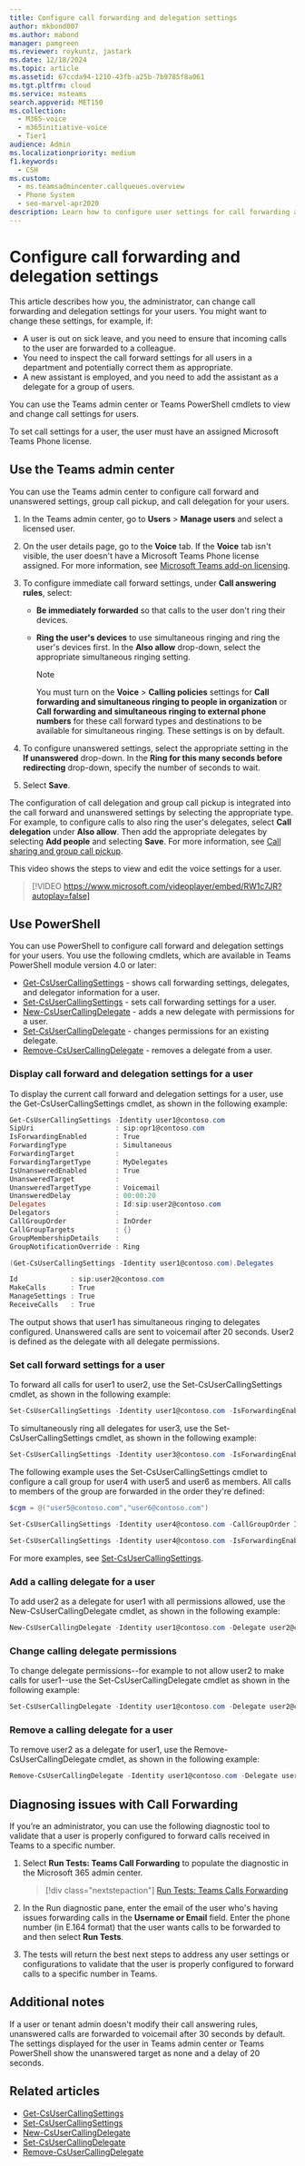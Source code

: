 ```yaml
---
title: Configure call forwarding and delegation settings
author: mkbond007
ms.author: mabond
manager: pamgreen
ms.reviewer: roykuntz, jastark
ms.date: 12/18/2024
ms.topic: article
ms.assetid: 67ccda94-1210-43fb-a25b-7b9785f8a061
ms.tgt.pltfrm: cloud
ms.service: msteams
search.appverid: MET150
ms.collection: 
  - M365-voice
  - m365initiative-voice
  - Tier1
audience: Admin
ms.localizationpriority: medium
f1.keywords: 
  - CSH
ms.custom: 
  - ms.teamsadmincenter.callqueues.overview
  - Phone System
  - seo-marvel-apr2020
description: Learn how to configure user settings for call forwarding and delegation.
---
```

# Configure call forwarding and delegation settings

This article describes how you, the administrator, can change call forwarding and delegation settings for your users. You might want to change these settings, for example, if:

- A user is out on sick leave, and you need to ensure that incoming calls to the user are forwarded to a colleague.
- You need to inspect the call forward settings for all users in a department and potentially correct them as appropriate.
- A new assistant is employed, and you need to add the assistant as a delegate for a group of users.

You can use the Teams admin center or Teams PowerShell cmdlets to view and change call settings for users.

To set call settings for a user, the user must have an assigned Microsoft Teams Phone license.

## Use the Teams admin center

You can use the Teams admin center to configure call forward and unanswered settings, group call pickup, and call delegation for your users.

1. In the Teams admin center, go to **Users** > **Manage users** and select a licensed user.

2. On the user details page, go to the **Voice** tab. If the **Voice** tab isn't visible, the user doesn't have a Microsoft Teams Phone license assigned. For more information, see [Microsoft Teams add-on licensing](./teams-add-on-licensing/microsoft-teams-add-on-licensing).

3. To configure immediate call forward settings, under **Call answering rules**, select:
  
   - **Be immediately forwarded** so that calls to the user don't ring their devices.
   - **Ring the user's devices** to use simultaneous ringing and ring the user's devices first. In the **Also allow** drop-down, select the appropriate simultaneous ringing setting.

     > [!NOTE]
     > You must turn on the **Voice** > **Calling policies** settings for **Call forwarding and simultaneous ringing to people in organization** or **Call forwarding and simultaneous ringing to external phone numbers** for these call forward types and destinations to be available for simultaneous ringing. These settings is on by default.

4. To configure unanswered settings, select the appropriate setting in the **If unanswered** drop-down. In the **Ring for this many seconds before redirecting** drop-down, specify the number of seconds to wait.

5. Select **Save**.

The configuration of call delegation and group call pickup is integrated into the call forward and unanswered settings by selecting the appropriate type. For example, to configure calls to also ring the user's delegates, select **Call delegation** under **Also allow**. Then add the appropriate delegates by selecting **Add people** and selecting **Save**. For more information, see [Call sharing and group call pickup](call-sharing-and-group-call-pickup.md).

This video shows the steps to view and edit the voice settings for a user.

> [!VIDEO https://www.microsoft.com/videoplayer/embed/RW1c7JR?autoplay=false]

## Use PowerShell

You can use PowerShell to configure call forward and delegation settings for your users. You use the following cmdlets, which are available in Teams PowerShell module version 4.0 or later:

- [Get-CsUserCallingSettings](/powershell/module/teams/get-csusercallingsettings) - shows call forwarding settings, delegates, and delegator information for a user.
- [Set-CsUserCallingSettings](/powershell/module/teams/set-csusercallingsettings) - sets call forwarding settings for a user.
- [New-CsUserCallingDelegate](/powershell/module/teams/new-csusercallingdelegate) - adds a new delegate with permissions for a user.
- [Set-CsUserCallingDelegate](/powershell/module/teams/set-csusercallingdelegate) - changes permissions for an existing delegate.
- [Remove-CsUserCallingDelegate](/powershell/module/teams/remove-csusercallingdelegate) - removes a delegate from a user.

### Display call forward and delegation settings for a user

To display the current call forward and delegation settings for a user, use the  Get-CsUserCallingSettings cmdlet, as shown in the following example:

```PowerShell
Get-CsUserCallingSettings -Identity user1@contoso.com
SipUri                    : sip:opr1@contoso.com
IsForwardingEnabled       : True
ForwardingType            : Simultaneous
ForwardingTarget          :
ForwardingTargetType      : MyDelegates
IsUnansweredEnabled       : True
UnansweredTarget          :
UnansweredTargetType      : Voicemail
UnansweredDelay           : 00:00:20
Delegates                 : Id:sip:user2@contoso.com
Delegators                :
CallGroupOrder            : InOrder
CallGroupTargets          : {}
GroupMembershipDetails    :
GroupNotificationOverride : Ring

(Get-CsUserCallingSettings -Identity user1@contoso.com).Delegates

Id             : sip:user2@contoso.com
MakeCalls      : True
ManageSettings : True
ReceiveCalls   : True
```

The output shows that user1 has simultaneous ringing to delegates configured. Unanswered calls are sent to voicemail after 20 seconds. User2 is defined as the delegate with all delegate permissions.

### Set call forward settings for a user

To forward all calls for user1 to user2, use the Set-CsUserCallingSettings cmdlet, as shown in the following example:

```PowerShell
Set-CsUserCallingSettings -Identity user1@contoso.com -IsForwardingEnabled $true -ForwardingType Immediate -ForwardingTargetType SingleTarget -ForwardingTarget user2@contoso.com
```

To simultaneously ring all delegates for user3, use the Set-CsUserCallingSettings cmdlet, as shown in the following example:

```PowerShell
Set-CsUserCallingSettings -Identity user3@contoso.com -IsForwardingEnabled $true -ForwardingType Simultaneous -ForwardingTargetType MyDelegates
```

The following example uses the Set-CsUserCallingSettings cmdlet to configure a call group for user4 with user5 and user6 as members. All calls to members of the group are forwarded in the order they're defined:

```PowerShell
$cgm = @("user5@contoso.com","user6@contoso.com")

Set-CsUserCallingSettings -Identity user4@contoso.com -CallGroupOrder InOrder -CallGroupTargets $cgm

Set-CsUserCallingSettings -Identity user4@contoso.com -IsForwardingEnabled $true -ForwardingType Immediate -ForwardingTargetType Group
```

For more examples, see [Set-CsUserCallingSettings](/powershell/module/teams/get-csusercallingsettings).

### Add a calling delegate for a user

To add user2 as a delegate for user1 with all permissions allowed, use the New-CsUserCallingDelegate cmdlet, as shown in the following example:

```PowerShell
New-CsUserCallingDelegate -Identity user1@contoso.com -Delegate user2@contoso.com -MakeCalls $true -ReceiveCalls $true -ManageSettings $true
```

### Change calling delegate permissions

To change delegate permissions--for example to not allow user2 to make calls for user1--use the Set-CsUserCallingDelegate cmdlet as shown in the following example:

```PowerShell
Set-CsUserCallingDelegate -Identity user1@contoso.com -Delegate user2@contoso.com -MakeCalls $false
```

### Remove a calling delegate for a user

To remove user2 as a delegate for user1, use the Remove-CsUserCallingDelegate cmdlet, as shown in the following example:

```PowerShell
Remove-CsUserCallingDelegate -Identity user1@contoso.com -Delegate user2@contoso.com
```

## Diagnosing issues with Call Forwarding

If you’re an administrator, you can use the following diagnostic tool to validate that a user is properly configured to forward calls received in Teams to a specific number.

1. Select **Run Tests: Teams Call Forwarding** to populate the diagnostic in the Microsoft 365 admin center.

   > [!div class="nextstepaction"]
   > [Run Tests: Teams Calls Forwarding](https://aka.ms/TeamsCallForwardingDiag)

2. In the Run diagnostic pane, enter the email of the user who's having issues forwarding calls in the **Username or Email** field. Enter the phone number (in E.164 format) that the user wants calls to be forwarded to and then select **Run Tests**.
3. The tests will return the best next steps to address any user settings or configurations to validate that the user is properly configured to forward calls to a specific number in Teams.

## Additional notes

If a user or tenant admin doesn't modify their call answering rules, unanswered calls are forwarded to voicemail after 30 seconds by default. The settings displayed for the user in Teams admin center or Teams PowerShell show the unanswered target as none and a delay of 20 seconds.

## Related articles

- [Get-CsUserCallingSettings](/powershell/module/teams/get-csusercallingsettings)
- [Set-CsUserCallingSettings](/powershell/module/teams/set-csusercallingsettings)
- [New-CsUserCallingDelegate](/powershell/module/teams/new-csusercallingdelegate)
- [Set-CsUserCallingDelegate](/powershell/module/teams/set-csusercallingdelegate)
- [Remove-CsUserCallingDelegate](/powershell/module/teams/remove-csusercallingdelegate)
